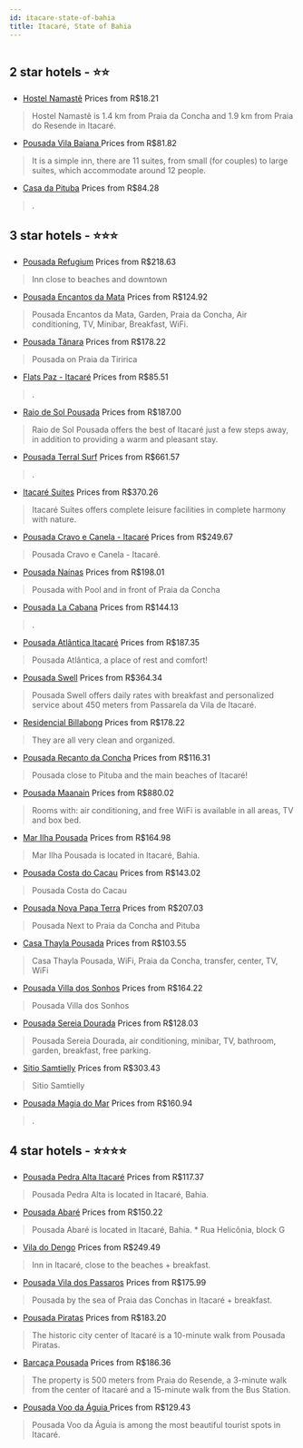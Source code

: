 ```yaml
---
id: itacare-state-of-bahia
title: Itacaré, State of Bahia
---
```


<center><img src="https://static.hotelurbano.com/reservas/prod0/18/18181/5e39dcdd180fe_pousada-pedra-alta-itacare.jpg" alt="" /></center>


##  2 star hotels - ⭐️⭐️

-    [Hostel Namastê](https://us.hurb.com/hotels/itacare/hostel-namaste-12598?cmp=18055) Prices from R$18.21
   > Hostel Namastê is 1.4 km from Praia da Concha and 1.9 km from Praia do Resende in Itacaré.
-    [Pousada Vila Baiana ](https://us.hurb.com/hotels/itacare/pousada-vila-baiana-6883?cmp=18055) Prices from R$81.82
   > It is a simple inn, there are 11 suites, from small (for couples) to large suites, which accommodate around 12 people.
-    [Casa da Pituba](https://us.hurb.com/hotels/itacare/casa-da-pituba-8050?cmp=18055) Prices from R$84.28
   > .

##  3 star hotels - ⭐️⭐️⭐️

-    [Pousada Refugium](https://us.hurb.com/hotels/itacare/pousada-refugium-itacare-OMN-8543?cmp=18055) Prices from R$218.63
   > Inn close to beaches and downtown
-    [Pousada Encantos da Mata](https://us.hurb.com/hotels/itacare/pousada-encantos-da-mata-9954?cmp=18055) Prices from R$124.92
   > Pousada Encantos da Mata, Garden, Praia da Concha, Air conditioning, TV, Minibar, Breakfast, WiFi.
-    [Pousada Tãnara](https://us.hurb.com/hotels/itacare/pousada-tanara-8239?cmp=18055) Prices from R$178.22
   > Pousada on Praia da Tiririca
-    [Flats Paz - Itacaré](https://us.hurb.com/hotels/itacare/flats-paz-itacare-9197?cmp=18055) Prices from R$85.51
   > .
-    [Raio de Sol Pousada](https://us.hurb.com/hotels/itacare/raio-de-sol-pousada-18026?cmp=18055) Prices from R$187.00
   > Raio de Sol Pousada offers the best of Itacaré just a few steps away, in addition to providing a warm and pleasant stay.
-    [Pousada Terral Surf](https://us.hurb.com/hotels/itacare/pousada-terral-surf-17790?cmp=18055) Prices from R$661.57
   > .
-    [Itacaré Suites](https://us.hurb.com/hotels/itacare/itacare-suites-16805?cmp=18055) Prices from R$370.26
   > Itacaré Suites offers complete leisure facilities in complete harmony with nature.
-    [Pousada Cravo e Canela - Itacaré](https://us.hurb.com/hotels/itacare/pousada-cravo-e-canela-itacare-17775?cmp=18055) Prices from R$249.67
   > Pousada Cravo e Canela - Itacaré.
-    [Pousada Naínas](https://us.hurb.com/hotels/itacare/pousada-nainas-4817?cmp=18055) Prices from R$198.01
   > Pousada with Pool and in front of Praia da Concha
-    [Pousada La Cabana](https://us.hurb.com/hotels/itacare/pousada-la-cabana-8723?cmp=18055) Prices from R$144.13
   > .
-    [Pousada Atlântica Itacaré](https://us.hurb.com/hotels/itacare/pousada-atlantica-itacare-1651?cmp=18055) Prices from R$187.35
   > Pousada Atlântica, a place of rest and comfort!
-    [Pousada Swell](https://us.hurb.com/hotels/itacare/pousada-swell-10416?cmp=18055) Prices from R$364.34
   > Pousada Swell offers daily rates with breakfast and personalized service about 450 meters from Passarela da Vila de Itacaré.
-    [Residencial Billabong](https://us.hurb.com/hotels/itacare/residencial-billabong-17818?cmp=18055) Prices from R$178.22
   > They are all very clean and organized.
-    [Pousada Recanto da Concha](https://us.hurb.com/hotels/itacare/pousada-recanto-da-concha-4374?cmp=18055) Prices from R$116.31
   > Pousada close to Pituba and the main beaches of Itacaré!
-    [Pousada Maanain](https://us.hurb.com/hotels/itacare/pousada-maanain-7166?cmp=18055) Prices from R$880.02
   > Rooms with: air conditioning, and free WiFi is available in all areas, TV and box bed.
-    [Mar Ilha Pousada](https://us.hurb.com/hotels/itacare/mar-ilha-pousada-12727?cmp=18055) Prices from R$164.98
   > Mar Ilha Pousada is located in Itacaré, Bahia.
-    [Pousada Costa do Cacau](https://us.hurb.com/hotels/itacare/pousada-costa-do-cacau-9177?cmp=18055) Prices from R$143.02
   > Pousada Costa do Cacau
-    [Pousada Nova Papa Terra](https://us.hurb.com/hotels/itacare/pousada-nova-papa-terra-17517?cmp=18055) Prices from R$207.03
   > Pousada Next to Praia da Concha and Pituba
-    [Casa Thayla Pousada](https://us.hurb.com/hotels/itacare/casa-thayla-pousada-10279?cmp=18055) Prices from R$103.55
   > Casa Thayla Pousada, WiFi, Praia da Concha, transfer, center, TV, WiFi
-    [Pousada Villa dos Sonhos](https://us.hurb.com/hotels/itacare/pousada-villa-dos-sonhos-16574?cmp=18055) Prices from R$164.22
   > Pousada Villa dos Sonhos
-    [Pousada Sereia Dourada](https://us.hurb.com/hotels/itacare/pousada-sereia-dourada-9935?cmp=18055) Prices from R$128.03
   > Pousada Sereia Dourada, air conditioning, minibar, TV, bathroom, garden, breakfast, free parking.
-    [Sitio Samtielly](https://us.hurb.com/hotels/itacare/sitio-samtielly-9064?cmp=18055) Prices from R$303.43
   > Sitio Samtielly
-    [Pousada Magia do Mar](https://us.hurb.com/hotels/itacare/pousada-magia-do-mar-7664?cmp=18055) Prices from R$160.94
   > .

##  4 star hotels - ⭐️⭐️⭐️⭐️

-    [Pousada Pedra Alta Itacaré](https://us.hurb.com/hotels/itacare/pousada-pedra-alta-itacare-18181?cmp=18055) Prices from R$117.37
   > Pousada Pedra Alta is located in Itacaré, Bahia.
-    [Pousada Abaré](https://us.hurb.com/hotels/itacare/pousada-abare-5373?cmp=18055) Prices from R$150.22
   > Pousada Abaré is located in Itacaré, Bahia. * Rua Helicônia, block G
-    [Vila do Dengo](https://us.hurb.com/hotels/itacare/pousada-vila-do-dengo-1357?cmp=18055) Prices from R$249.49
   > Inn in Itacaré, close to the beaches + breakfast.
-    [Pousada Vila dos Passaros](https://us.hurb.com/hotels/itacare/pousada-vila-dos-passaros-2240?cmp=18055) Prices from R$175.99
   > Pousada by the sea of Praia das Conchas in Itacaré + breakfast.
-    [Pousada Piratas](https://us.hurb.com/hotels/itacare/pousada-piratas-9703?cmp=18055) Prices from R$183.20
   > The historic city center of Itacaré is a 10-minute walk from Pousada Piratas.
-    [Barcaça Pousada](https://us.hurb.com/hotels/itacare/barcaca-pousada-9793?cmp=18055) Prices from R$186.36
   > The property is 500 meters from Praia do Resende, a 3-minute walk from the center of Itacaré and a 15-minute walk from the Bus Station.
-    [Pousada Voo da Águia ](https://us.hurb.com/hotels/itacare/pousada-voo-da-aguia-9441?cmp=18055) Prices from R$129.43
   > Pousada Voo da Águia is among the most beautiful tourist spots in Itacaré.
